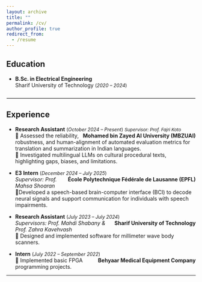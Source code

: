```yaml
---
layout: archive
title: ""
permalink: /cv/
author_profile: true
redirect_from:
  - /resume
---
```


## Education
- **B.Sc. in Electrical Engineering**  
  Sharif University of Technology <span style="font-size:0.9em;">(*2020 – 2024*)</span>

<hr style="border:0.5px solid #ddd; margin:25px 0;">

## Experience

- **Research Assistant** <span style="font-size:0.9em;">(*October 2024 – Present*)</span>  <span style="float:right; font-weight:bold;">
    <a href="https://mbzuai.ac.ae/" target="_blank" style="color: inherit; text-decoration: none;">Mohamed bin Zayed AI University (MBZUAI)</a>
  </span>
  <span style="font-size:0.85em;"><em>Supervisor: Prof. Fajri Koto</em></span>  
  🔹 Assessed the reliability, robustness, and human-alignment of automated evaluation metrics for translation and summarization in Indian languages.<br>
  🔹 Investigated multilingual LLMs on cultural procedural texts, highlighting gaps, biases, and limitations.

- **E3 Intern** <span style="font-size:0.9em;">(*December 2024 – July 2025*)</span> <span style="float:right; font-weight:bold;">
    <a href="https://www.epfl.ch/en/" target="_blank" style="color: inherit; text-decoration: none;">École Polytechnique Fédérale de Lausanne (EPFL)</a>
  </span>  
  _Supervisor: Prof. Mahsa Shoaran_  
  🔹Developed a speech-based brain-computer interface (BCI) to decode neural signals and support communication for individuals with speech impairments. 

- **Research Assistant** <span style="font-size:0.9em;">(*July 2023 – July 2024*)</span> <span style="float:right; font-weight:bold;">
    <a href="https://en.sharif.ir/" target="_blank" style="color: inherit; text-decoration: none;">Sharif University of Technology</a>
  </span>  
  _Supervisors: Prof. Mahdi Shabany & Prof. Zahra Kavehvash_ <br>
  🔹 Designed and implemented software for millimeter wave body scanners.
  

- **Intern** <span style="font-size:0.9em;">(*July 2022 – September 2022*)</span>  <span style="float:right; font-weight:bold;">
    <a href="https://behyaar.com/en" target="_blank" style="color: inherit; text-decoration: none;">Behyaar Medical Equipment Company</a>
  </span>  
  🔹 Implemented basic FPGA programming projects.
  
---
